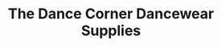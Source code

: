 ---
title: "The Dance Corner Dancewear Supplies"
url: /stroudsburg/the-dance-corner-dancewear-supplies/
shop: Allgemein
---